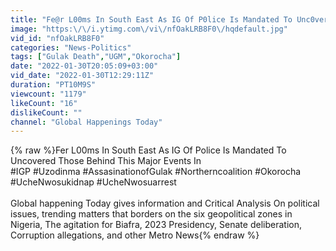 ```yaml
---
title: "Fe@r L00ms In South East As IG Of P0lice Is Mandated To Unc0vered Those Behind This Major Events In"
image: "https:\/\/i.ytimg.com\/vi\/nfOakLRB8F0\/hqdefault.jpg"
vid_id: "nfOakLRB8F0"
categories: "News-Politics"
tags: ["Gulak Death","UGM","Okorocha"]
date: "2022-01-30T20:05:09+03:00"
vid_date: "2022-01-30T12:29:11Z"
duration: "PT10M9S"
viewcount: "1179"
likeCount: "16"
dislikeCount: ""
channel: "Global Happenings Today"
---
```

{% raw %}Fer L00ms In South East As IG Of Police Is Mandated To Uncovered Those Behind This Major Events In  <br />#IGP  #Uzodinma  #AssasinationofGulak #Northerncoalition  #Okorocha  #UcheNwosukidnap  #UcheNwosuarrest  <br /><br />Global happening Today gives information and Critical Analysis On political issues, trending matters that borders on the six geopolitical zones in Nigeria, The agitation for Biafra, 2023 Presidency, Senate deliberation, Corruption allegations,  and other Metro News{% endraw %}
